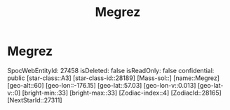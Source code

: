 ﻿---
title: "Megrez"
location: [57.03,-176.15,60]
type: Station
tags:
- astro/Star

---

# Megrez

SpocWebEntityId: 27458
isDeleted: false
isReadOnly: false
confidential: public
[star-class::A3]
[star-class-id::28189]
[Mass-sol::]
[name::Megrez]
[geo-alt::60]
[geo-lon::-176.15]
[geo-lat::57.03]
[geo-lon-v::0.013]
[geo-lat-v::0]
[bright-min::33]
[bright-max::33]
[Zodiac-index::4]
[ZodiacId::28165]
[NextStarId::27311]

